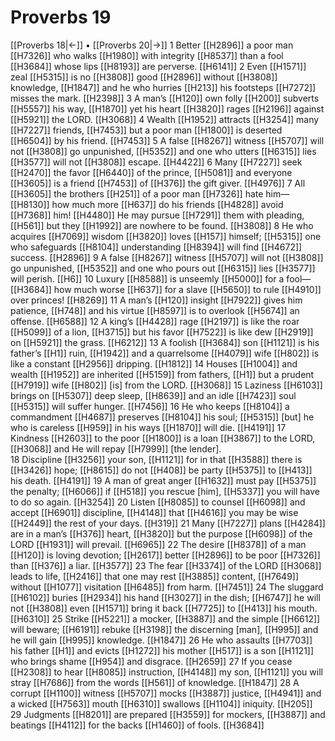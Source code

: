 # Proverbs 19
[[Proverbs 18|←]] • [[Proverbs 20|→]]
1 Better [[H2896]] a poor man [[H7326]] who walks [[H1980]] with integrity [[H8537]] than a fool [[H3684]] whose lips [[H8193]] are perverse. [[H6141]] 
2 Even [[H1571]] zeal [[H5315]] is no [[H3808]] good [[H2896]] without [[H3808]] knowledge, [[H1847]] and he who hurries [[H213]] his footsteps [[H7272]] misses the mark. [[H2398]] 
3 A man’s [[H120]] own folly [[H200]] subverts [[H5557]] his way, [[H1870]] yet his heart [[H3820]] rages [[H2196]] against [[H5921]] the LORD. [[H3068]] 
4 Wealth [[H1952]] attracts [[H3254]] many [[H7227]] friends, [[H7453]] but a poor man [[H1800]] is deserted [[H6504]] by his friend. [[H7453]] 
5 A false [[H8267]] witness [[H5707]] will not [[H3808]] go unpunished, [[H5352]] and one who utters [[H6315]] lies [[H3577]] will not [[H3808]] escape. [[H4422]] 
6 Many [[H7227]] seek [[H2470]] the favor [[H6440]] of the prince, [[H5081]] and everyone [[H3605]] is a friend [[H7453]] of [[H376]] the gift giver. [[H4976]] 
7 All [[H3605]] the brothers [[H251]] of a poor man [[H7326]] hate him— [[H8130]] how much more [[H637]] do his friends [[H4828]] avoid [[H7368]] him! [[H4480]] He may pursue [[H7291]] them with pleading, [[H561]] but they [[H1992]] are nowhere to be found. [[H3808]] 
8 He who acquires [[H7069]] wisdom [[H3820]] loves [[H157]] himself; [[H5315]] one who safeguards [[H8104]] understanding [[H8394]] will find [[H4672]] success. [[H2896]] 
9 A false [[H8267]] witness [[H5707]] will not [[H3808]] go unpunished, [[H5352]] and one who pours out [[H6315]] lies [[H3577]] will perish. [[H6]] 
10 Luxury [[H8588]] is unseemly [[H5000]] for a fool— [[H3684]] how much worse [[H637]] for a slave [[H5650]] to rule [[H4910]] over princes! [[H8269]] 
11 A man’s [[H120]] insight [[H7922]] gives him patience, [[H748]] and his virtue [[H8597]] is to overlook [[H5674]] an offense. [[H6588]] 
12 A king’s [[H4428]] rage [[H2197]] is like the roar [[H5099]] of a lion, [[H3715]] but his favor [[H7522]] is like dew [[H2919]] on [[H5921]] the grass. [[H6212]] 
13 A foolish [[H3684]] son [[H1121]] is his father’s [[H1]] ruin, [[H1942]] and a quarrelsome [[H4079]] wife [[H802]] is like a constant [[H2956]] dripping. [[H1812]] 
14 Houses [[H1004]] and wealth [[H1952]] are inherited [[H5159]] from fathers, [[H1]] but a prudent [[H7919]] wife [[H802]] [is] from the LORD. [[H3068]] 
15 Laziness [[H6103]] brings on [[H5307]] deep sleep, [[H8639]] and an idle [[H7423]] soul [[H5315]] will suffer hunger. [[H7456]] 
16 He who keeps [[H8104]] a commandment [[H4687]] preserves [[H8104]] his soul; [[H5315]] [but] he who is careless [[H959]] in his ways [[H1870]] will die. [[H4191]] 
17 Kindness [[H2603]] to the poor [[H1800]] is a loan [[H3867]] to the LORD, [[H3068]] and He will repay [[H7999]] [the lender].  
18 Discipline [[H3256]] your son, [[H1121]] for in that [[H3588]] there is [[H3426]] hope; [[H8615]] do not [[H408]] be party [[H5375]] to [[H413]] his death. [[H4191]] 
19 A man of great anger [[H1632]] must pay [[H5375]] the penalty; [[H6066]] if [[H518]] you rescue [him], [[H5337]] you will have to do so again. [[H3254]] 
20 Listen [[H8085]] to counsel [[H6098]] and accept [[H6901]] discipline, [[H4148]] that [[H4616]] you may be wise [[H2449]] the rest of your days. [[H319]] 
21 Many [[H7227]] plans [[H4284]] are in a man’s [[H376]] heart, [[H3820]] but the purpose [[H6098]] of the LORD [[H1931]] will prevail. [[H6965]] 
22 The desire [[H8378]] of a man [[H120]] is loving devotion; [[H2617]] better [[H2896]] to be poor [[H7326]] than [[H376]] a liar. [[H3577]] 
23 The fear [[H3374]] of the LORD [[H3068]] leads to life, [[H2416]] that one may rest [[H3885]] content, [[H7649]] without [[H1077]] visitation [[H6485]] from harm. [[H7451]] 
24 The sluggard [[H6102]] buries [[H2934]] his hand [[H3027]] in the dish; [[H6747]] he will not [[H3808]] even [[H1571]] bring it back [[H7725]] to [[H413]] his mouth. [[H6310]] 
25 Strike [[H5221]] a mocker, [[H3887]] and the simple [[H6612]] will beware; [[H6191]] rebuke [[H3198]] the discerning [man], [[H995]] and he will gain [[H995]] knowledge. [[H1847]] 
26 He who assaults [[H7703]] his father [[H1]] and evicts [[H1272]] his mother [[H517]] is a son [[H1121]] who brings shame [[H954]] and disgrace. [[H2659]] 
27 If you cease [[H2308]] to hear [[H8085]] instruction, [[H4148]] my son, [[H1121]] you will stray [[H7686]] from the words [[H561]] of knowledge. [[H1847]] 
28 A corrupt [[H1100]] witness [[H5707]] mocks [[H3887]] justice, [[H4941]] and a wicked [[H7563]] mouth [[H6310]] swallows [[H1104]] iniquity. [[H205]] 
29 Judgments [[H8201]] are prepared [[H3559]] for mockers, [[H3887]] and beatings [[H4112]] for the backs [[H1460]] of fools. [[H3684]] 
